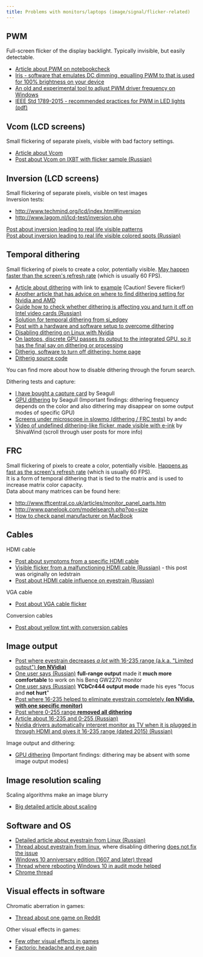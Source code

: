 ```yaml
---
title: Problems with monitors/laptops (image/signal/flicker-related)
---
```



## PWM
Full-screen flicker of the display backlight. Typically invisible, but easily detectable.   
- [Article about PWM on notebookcheck](https://www.notebookcheck.net/Why-Pulse-Width-Modulation-PWM-is-such-a-headache.270240.0.html)
- [Iris - software that emulates DC dimming, equalling PWM to that is used for 100% brightness on your device](https://iristech.co/)
- [An old and experimental tool to adjust PWM driver frequency on Windows](https://github.com/tpurtell/PWM)
- [IEEE Std 1789-2015 - recommended practices for PWM in LED lights (pdf)](http://www.bio-licht.org/02_resources/info_ieee_2015_standards-1789.pdf)

## Vcom (LCD screens)
Small flickering of separate pixels, visible with bad factory settings.  
- [Article about Vcom](https://www.eetimes.com/lcd-screens-dont-flicker-or-do-they/)
- [Post about Vcom on IXBT with flicker sample (Russian)](https://forum.ixbt.com/topic.cgi?id=28:30236:7864#7864)

## Inversion (LCD screens)
Small flickering of separate pixels, visible on test images  
Inversion tests:
- <http://www.techmind.org/lcd/index.html#inversion>
- <http://www.lagom.nl/lcd-test/inversion.php>   

[Post about inversion leading to real life visible patterns](https://ledstrain.org/d/1075-apple-miniled-products-2021/23)   
[Post about inversion leading to real life visible colored spots (Russian)](https://4pda.to/forum/index.php?showtopic=943228&view=findpost&p=112435540)   

## Temporal dithering
Small flickering of pixels to create a color, potentially visible. [May happen faster than the screen's refresh rate](https://forums.blurbusters.com/viewtopic.php?t=6799#p50428) (which is usually 60 FPS).
- [Article about dithering](https://smerity.com/articles/2013/dithering.html) with link to [example](https://codepen.io/Smerity/pen/Abwcu) (Caution! Severe flicker!)
- [Another article that has advice on where to find dithering setting for Nvidia and AMD](https://vpixx.com/vocal/dithering/)
- [Guide how to check whether dithering is affecting you and turn it off on Intel video cards (Russian)](https://4pda.to/forum/index.php?showtopic=943228&view=findpost&p=111856809)
- [Solution for temporal dithering from si_edgey](https://ledstrain.org/d/152-temporal-dithering-sensitivity-my-solution)
- [Post with a hardware and software setup to overcome dithering](https://ledstrain.org/d/794-is-there-a-name-for-seeing-a-sea-of-sparkly-motion-in-a-white-screen/5)
- [Disabling dithering on Linux with Nvidia](https://ledstrain.org/d/785-eyestrain-when-switching-from-windows-to-linux/25)
- [On laptops, discrete GPU passes its output to the integrated GPU, so it has the final say on dithering or processing](https://ledstrain.org/d/152-temporal-dithering-sensitivity-my-solution/451)
- [Ditherig, software to turn off dithering: home page](https://kawamoto.no-ip.org/henteko/index_en.html)
- [Ditherig source code](https://ledstrain.org/d/1001-ditherig-is-open-source-on-github)

You can find more about how to disable dithering through the forum search.

Dithering tests and capture:   
- [I have bought a capture card](https://ledstrain.org/d/703-i-have-bought-a-capture-card) by Seagull  
- [GPU dithering](https://ledstrain.org/d/895-gpu-dithering/) by Seagull  (Important findings: dithering frequency depends on the color and also dithering may disappear on some output modes of specific GPU)   
- [Screens under microscope in slowmo (dithering / FRC tests)](https://ledstrain.org/d/409-screens-under-microscope-in-slowmo-dithering-frc-tests) by andc    
- [Video of undefined dithering-like flicker, made visible with e-ink](https://ledstrain.org/d/152-temporal-dithering-sensitivity-my-solution/116) by ShivaWind (scroll through user posts for more info)   

## FRC
Small flickering of pixels to create a color, potentially visible. [Happens as fast as the screen's refresh rate](https://forums.blurbusters.com/viewtopic.php?t=6799#p50428) (which is usually 60 FPS).  
It is a form of temporal dithering that is tied to the matrix and is used to increase matrix color capacity.   
Data about many matrices can be found here:
- <http://www.tftcentral.co.uk/articles/monitor_panel_parts.htm>
- <http://www.panelook.com/modelsearch.php?op=size>
- [How to check panel manufacturer on MacBook](https://ledstrain.org/d/1166-completely-lost/7)

## Cables
HDMI cable
- [Post about symptoms from a specific HDMI cable](https://ledstrain.org/d/214-hdmi-vs-vga-cable-and-eyestrain/23)
- [Visible flicker from a malfunctioning HDMI cable (Russian)](https://4pda.to/forum/index.php?showtopic=943228&view=findpost&p=111506641) - this post was originally on ledstrain
- [Post about HDMI cable influence on eyestrain (Russian)](http://forum.ixbt.com/topic.cgi?id=28:29319:724#724)

VGA cable   
- [Post about VGA cable flicker](https://ledstrain.org/d/992-vga-cables)   

Conversion cables
- [Post about yellow tint with conversion cables](https://ledstrain.org/d/959-cables-actually-matter)

## Image output
- [Post where eyestrain decreases *a lot* with 16-235 range (a.k.a. "Limited output") **(on NVidia)**](https://ledstrain.org/d/884-bad-eye-strain-100-at-rgb-output-dymanic-range-full-20-at-limtied)
- [One user says (Russian)](https://forum.ixbt.com/topic.cgi?id=28:30236:5869#5869) **full-range output** made it **much more comfortable** to work on his Benq GW2270 monitor
- [One user says (Russian)](https://forum.ixbt.com/topic.cgi?id=28:29319:1907#1907) **YCbCr444 output mode** made his eyes "focus and **not hurt**"
- [Post where 16-235 helped to eliminate eyestrain completely **(on NVidia, with one specific monitor)**](https://forums.blurbusters.com/viewtopic.php?f=2&t=6351&hilit=eyestrain&start=30#p65421)
- [Post where 0-255 range **removed all dithering**](https://ledstrain.org/d/895-gpu-dithering)
- [Article about 16-235 and 0-255 (Russian)](http://www.vodkomotornik.ru/forum/viewtopic.php?t=3073)
- [Nvidia drivers automatically interpret monitor as TV when it is plugged in through HDMI and gives it 16-235 range (dated 2015) (Russian)](https://render.ru/xen/threads/hdmi-nvidia-ogranichenie-dinamicheskogo-diapazona-do-16-235.159632/)

Image output and dithering:  
- [GPU dithering](https://ledstrain.org/d/895-gpu-dithering/) (Important findings: dithering may be absent with some image output modes)

## Image resolution scaling
Scaling algorithms make an image blurry  
- [Big detailed article about scaling](https://tanalin.com/en/articles/integer-scaling/)

## Software and OS
- [Detailed article about eyestrain from Linux (Russian)](https://www.linux.org.ru/forum/linux-hardware/15961616#comments)
- [Thread about eyestrain from linux](https://ledstrain.org/d/785-eyestrain-when-switching-from-windows-to-linux), where disabling dithering [does not fix the issue](https://ledstrain.org/d/785-eyestrain-when-switching-from-windows-to-linux/82)
- [Windows 10 anniversary edition (1607 and later) thread](https://ledstrain.org/d/169-windows-10-anniversary-edition/)
- [Thread where rebooting Windows 10 in audit mode helped](https://ledstrain.org/d/1351-rebooting-in-audit-mode-made-windows-10-useable-for-me/)
- [Chrome thread](https://ledstrain.org/d/1064-google-chrome-temporal-dithering)

## Visual effects in software
Chromatic aberration in games: 
- [Thread about one game on Reddit](https://www.reddit.com/r/theouterworlds/comments/ebvl1z/the_game_looks_so_better_without_chromatic/)

Other visual effects in games:
- [Few other visual effects in games](https://ledstrain.org/d/153-gaming-specific-issues)
- [Factorio: headache and eye pain](https://ledstrain.org/d/1203-win10-finally-caught-up-to-me-and-i-might-be-losing-my-career-because-of-it/13)
